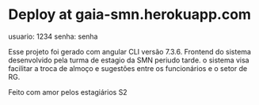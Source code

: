 # Deploy at gaia-smn.herokuapp.com

usuario: 1234
senha: senha

Esse projeto foi gerado com angular CLI versão 7.3.6.
Frontend do sistema desenvolvido pela turma de estagio da SMN periudo tarde.
o sistema visa facilitar a troca de almoço e sugestões entre os funcionários e
o setor de RG.

Feito com amor pelos estagiários S2
